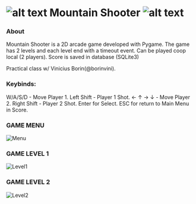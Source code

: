 ![alt text](https://imgur.com/3ZQnyim.png "Mountain Shooter") Mountain Shooter ![alt text](https://imgur.com/3ZQnyim.png "Mountain Shooter")
===============
 

### About

Mountain Shooter is a 2D arcade game developed with Pygame. The game has 2 levels and each level end with a timeout event.
Can be played coop local (2 players).
Score is saved in database (SQLite3)

Practical class w/ Vinicius Borin(@borinvini).

### Keybinds:
W/A/S/D - Move Player 1.
Left Shift - Player 1 Shot.
← ↑ → ↓ - Move Player 2.
Right Shift - Player 2 Shot.
Enter for Select.
ESC for return to Main Menu in Score.


### GAME MENU

![Menu](https://imgur.com/L3Pi60F.png)

### GAME LEVEL 1

![Level1](https://imgur.com/01snr5R.png)

### GAME LEVEL 2

![Level2](https://imgur.com/yeUG8o8.png)
